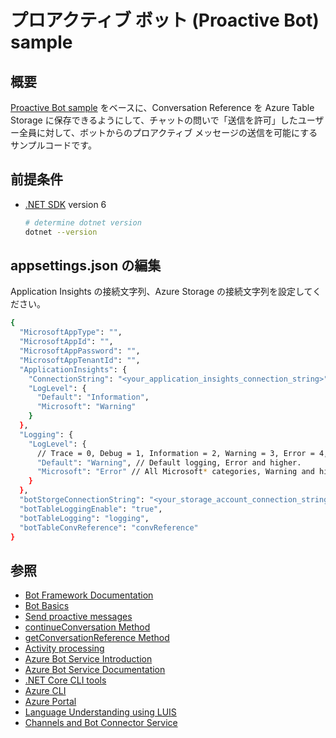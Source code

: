 # プロアクティブ ボット (Proactive Bot) sample

## 概要

[Proactive Bot sample](https://github.com/microsoft/botbuilder-samples.git) をベースに、Conversation Reference を Azure Table Storage に保存できるようにして、チャットの問いで「送信を許可」したユーザー全員に対して、ボットからのプロアクティブ メッセージの送信を可能にするサンプルコードです。

## 前提条件

- [.NET SDK](https://dotnet.microsoft.com/download) version 6

  ```bash
  # determine dotnet version
  dotnet --version
  ```

## appsettings.json の編集

Application Insights の接続文字列、Azure Storage の接続文字列を設定してください。

  ```bash
  {
    "MicrosoftAppType": "",
    "MicrosoftAppId": "",
    "MicrosoftAppPassword": "",
    "MicrosoftAppTenantId": "",
    "ApplicationInsights": {
      "ConnectionString": "<your_application_insights_connection_string>",
      "LogLevel": {
        "Default": "Information",
        "Microsoft": "Warning"
      }
    },
    "Logging": {
      "LogLevel": {
        // Trace = 0, Debug = 1, Information = 2, Warning = 3, Error = 4, Critical = 5, None = 6
        "Default": "Warning", // Default logging, Error and higher.
        "Microsoft": "Error" // All Microsoft* categories, Warning and higher.
      }
    },
    "botStorgeConnectionString": "<your_storage_account_connection_string>",
    "botTableLoggingEnable": "true",
    "botTableLogging": "logging",
    "botTableConvReference": "convReference"
  }
  ```

## 参照

- [Bot Framework Documentation](https://docs.botframework.com)
- [Bot Basics](https://docs.microsoft.com/azure/bot-service/bot-builder-basics?view=azure-bot-service-4.0)
- [Send proactive messages](https://docs.microsoft.com/ja-jp/azure/bot-service/bot-builder-howto-proactive-message?view=azure-bot-service-4.0&tabs=js)
- [continueConversation Method](https://docs.microsoft.com/ja-jp/javascript/api/botbuilder/botframeworkadapter#continueconversation)
- [getConversationReference Method](https://docs.microsoft.com/ja-jp/javascript/api/botbuilder-core/turncontext#getconversationreference)
- [Activity processing](https://docs.microsoft.com/ja-jp/azure/bot-service/bot-builder-concept-activity-processing?view=azure-bot-service-4.0)
- [Azure Bot Service Introduction](https://docs.microsoft.com/azure/bot-service/bot-service-overview-introduction?view=azure-bot-service-4.0)
- [Azure Bot Service Documentation](https://docs.microsoft.com/azure/bot-service/?view=azure-bot-service-4.0)
- [.NET Core CLI tools](https://docs.microsoft.com/ja-jp/dotnet/core/tools/?tabs=netcore2x)
- [Azure CLI](https://docs.microsoft.com/cli/azure/?view=azure-cli-latest)
- [Azure Portal](https://portal.azure.com)
- [Language Understanding using LUIS](https://docs.microsoft.com/ja-jp/azure/cognitive-services/luis/)
- [Channels and Bot Connector Service](https://docs.microsoft.com/ja-jp/azure/bot-service/bot-concepts?view=azure-bot-service-4.0)
